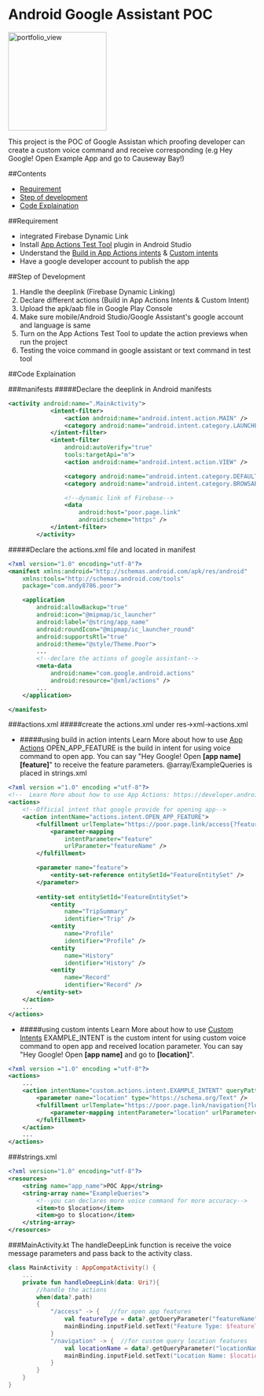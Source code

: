 # Android Google Assistant POC 
<img width="200" alt="portfolio_view" src="https://logodownload.org/wp-content/uploads/2020/02/google-assistant-logo-2.png">

This project is the POC of Google Assistan which proofing developer can create a custom voice command and receive corresponding (e.g Hey Google! Open Example App and go to Causeway Bay!)

##Contents
- [Requirement](https://www.google.com)
- [Step of development](https://www.google.com)
- [Code Explaination](https://www.google.com)

##Requirement
- integrated Firebase Dynamic Link
- Install [App Actions Test Tool](https://developers.google.com/assistant/app/test-tool) plugin in Android Studio
- Understand the [Build in App Actions intents](https://developers.google.com/assistant/app/reference/built-in-intents) & [Custom intents](https://developers.google.com/assistant/app/custom-intents)
- Have a google developer account to publish the app

##Step of Development
1. Handle the deeplink (Firebase Dynamic Linking)
2. Declare different actions (Build in App Actions Intents & Custom Intent)
3. Upload the apk/aab file in Google Play Console
4. Make sure mobile/Android Studio/Google Assistant's google account and language is same
5. Turn on the App Actions Test Tool to update the action previews when run the project
6. Testing the voice command in google assistant or text command in test tool

##Code Explaination

###manifests
#####Declare the deeplink in Android manifests
```xml
<activity android:name=".MainActivity">
            <intent-filter>
                <action android:name="android.intent.action.MAIN" />
                <category android:name="android.intent.category.LAUNCHER" />
            </intent-filter>
            <intent-filter
                android:autoVerify="true"
                tools:targetApi="m">
                <action android:name="android.intent.action.VIEW" />

                <category android:name="android.intent.category.DEFAULT" />
                <category android:name="android.intent.category.BROWSABLE" />

                <!--dynamic link of Firebase-->
                <data
                    android:host="poor.page.link"
                    android:scheme="https" />
            </intent-filter>
        </activity>
```

#####Declare the actions.xml file and located in manifest
```xml
<?xml version="1.0" encoding="utf-8"?>
<manifest xmlns:android="http://schemas.android.com/apk/res/android"
    xmlns:tools="http://schemas.android.com/tools"
    package="com.andy8786.poor">

    <application
        android:allowBackup="true"
        android:icon="@mipmap/ic_launcher"
        android:label="@string/app_name"
        android:roundIcon="@mipmap/ic_launcher_round"
        android:supportsRtl="true"
        android:theme="@style/Theme.Poor">
		...
        <!--declare the actions of google assistant-->
        <meta-data
            android:name="com.google.android.actions"
            android:resource="@xml/actions" />
		...
    </application>

</manifest>
```

###actions.xml
#####create the actions.xml under res->xml->actions.xml
- #####using build in action intents
Learn More about how to use [App Actions](https://developer.android.com/guide/actions/index.html)
OPEN_APP_FEATURE is the build in intent for using voice command to open app. You can say "Hey Google! Open **[app name]** **[feature]**" to receive the feature parameters.
@array/ExampleQueries is placed in strings.xml
```xml
<?xml version ="1.0" encoding ="utf-8"?>
<!--  Learn More about how to use App Actions: https://developer.android.com/guide/actions/index.html -->
<actions>
    <!--Official intent that google provide for opening app-->
    <action intentName="actions.intent.OPEN_APP_FEATURE">
        <fulfillment urlTemplate="https://poor.page.link/access{?featureName}">
            <parameter-mapping
                intentParameter="feature"
                urlParameter="featureName" />
        </fulfillment>

        <parameter name="feature">
            <entity-set-reference entitySetId="FeatureEntitySet" />
        </parameter>
		
		<entity-set entitySetId="FeatureEntitySet">
			<entity
				name="TripSummary"
				identifier="Trip" />
			<entity
				name="Profile"
				identifier="Profile" />
			<entity
				name="History"
				identifier="History" />
			<entity
				name="Record"
				identifier="Record" />
		</entity-set>
    </action>
	...
</actions>
```

- #####using custom intents
Learn More about how to use [Custom Intents](https://developers.google.com/assistant/app/custom-intents)
EXAMPLE_INTENT is the custom intent for using custom voice command to open app and received location parameter. You can say "Hey Google! Open **[app name]** and go to **[location]**".
```xml
<?xml version ="1.0" encoding ="utf-8"?>
<actions>
	...
    <action intentName="custom.actions.intent.EXAMPLE_INTENT" queryPatterns="@array/ExampleQueries">
        <parameter name="location" type="https://schema.org/Text" />
        <fulfillment urlTemplate="https://poor.page.link/navigation{?locationName}">
            <parameter-mapping intentParameter="location" urlParameter="locationName" />
        </fulfillment>
    </action>
	...
</actions>
```

###strings.xml
```xml
<?xml version="1.0" encoding="utf-8"?>
<resources>
    <string name="app_name">POC App</string>
    <string-array name="ExampleQueries">
        <!--you can declares more voice command for more accuracy-->
        <item>to $location</item>
        <item>go to $location</item>
    </string-array>
</resources>
```

###MainActivity.kt
The handleDeepLink function is receive the voice message parameters and pass back to the activity class.
```kotlin
class MainActivity : AppCompatActivity() {
    ...
    private fun handleDeepLink(data: Uri?){
        //handle the actions
        when(data?.path)
        {
            "/access" -> {   //for open app features
                val featureType = data?.getQueryParameter("featureName").orEmpty()
                mainBinding.inputField.setText("Feature Type: $featureType");
            }
            "/navigation" -> {  //for custom query location features
                val locationName = data?.getQueryParameter("locationName").orEmpty()
                mainBinding.inputField.setText("Location Name: $locationName");
            }
        }
    }
}
```
